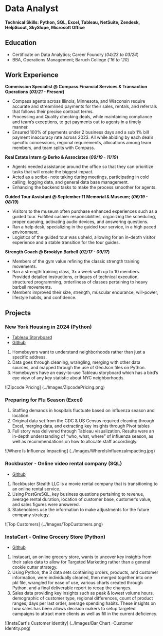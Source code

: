 # Data Analyst

#### Technical Skills: Python, SQL, Excel, Tableau, NetSuite, Zendesk, HelpScout, SkySlope, Microsoft Office

## Education

- Certificate on Data Analytics; Career Foundry (_04/23 to 03/24_)								       		
- BBA, Operations Management; Baruch College (_'16 to '20_)

## Work Experience
**Commission Specialist @ Compass**
**Financial Services & Transaction Operations**
**(_03/21 - Present_)**
- Compass agents across Illinois, Minnesota, and Wisconsin require accurate and streamlined payments for their sales, rentals, and referrals that follows their precise contract terms.
- Processing and Quality checking deals, while maintaining compliance and team’s exceptions, to get payments out to agents in a timely manner.
- Ensured 100% of payments under 2 business days and a sub 1% bill payment inaccuracy rate across 2023. All while abiding by each deal’s specific concessions, regional requirements, allocations among team members, and team splits with Compass.

**Real Estate Intern @ Berko & Associates**
**(_09/19 - 11/19_)**
- Agents needed assistance around the office so that they can prioritize tasks that will create the biggest impact.
- Acted as a scribe- note taking during meetings, participating in cold calling, logging data, and general data base management.
- Enhancing the backend tasks to make the process smoother for agents.

**Guided Tour Assistant @ September 11 Memorial & Museum;**
**(_06/19 - 08/19_)**
- Visitors to the museum often purchase enhanced experiences such as a guided tour. Fulfilled cashier responsibilities, organizing the scheduling, proper queuing, activating audio devices, and answering questions.
- Ran a help desk, specializing in the guided tour service, in a high paced environment.
- Logistics of the guided tour was upheld, allowing for an in-depth visitor experience and a stable transition for the tour guides.

**Strength Coach @ Brooklyn Barbell**
**(_02/17 - 09/17_)**
- Members of the gym value refining the classic strength training movements.
- Ran a strength training class, 3x a week with up to 10 members. Provided detailed instructions, critiques of technical execution, structured programming, orderliness of classes pertaining to heavy barbell movements.
- Members improved their size, strength, muscular endurance, will-power, lifestyle habits, and confidence.


## Projects
### New York Housing in 2024 (Python)
- [Tableau Storyboard](https://public.tableau.com/views/NewYorkCityHousingGuideFinal/Story1?:language=en-US&:sid=&:display_count=n&:origin=viz_share_link)
- [Github](https://github.com/WinsonTom/New-York-City-Housing-Guide)
  
1. Homebuyers want to understand neighborhoods rather than just a specific address.
2. Data goes through cleaning, wrangling, merging with other data sources, and mapped through the use of GeoJson files on Python.
3. Homebuyers have an easy-to-use Tableau storyboard which has a bird’s eye view of any key statistic about NYC neighborhoods.

![Zipcode Pricing] (../Images/ZipcodePricing.png)

### Preparing for Flu Season (Excel)

1. Staffing demands in hospitals fluctuate based on influenza season and location.
2. Original data set from the CDC & US Census required cleaning through Excel, merging data, and extracting key insights through Pivot tables
3. Full story was delivered through Tableau visualization. Results were an in-depth understanding of “who, what, where” of influenza season, as well as recommendations on how to allocate staff accordingly.

![Where Is Influenza Impacting] (../Images/WhereIsInfluenzaImpacting.jpg)

### Rockbuster - Online video rental company (SQL)
- [Github](https://github.com/WinsonTom/SQL-RockbusterCFProject)

1. Rockbuster Stealth LLC is a movie rental company that is transitioning to an online rental service.
2. Using PostGreSQL, key business questions pertaining to revenue, average rental duration, location of customer base, customer’s value, and sales figures were answered.
3. Stakeholders use the information to make adjustments for the future company strategy.

![Top Customers] (../Images/TopCustomers.png)

### InstaCart - Online Grocery Store (Python)
- [Github](https://github.com/WinsonTom/Python-Instacart-Project)
1. Instacart, an online grocery store, wants to uncover key insights from their sales data to allow for Targeted Marketing rather than a general cookie cutter strategy.
2. Using Python, the 3 data sets containing orders, products, and customer information, were individually cleaned, then merged together into one pkl file,  wrangled for ease of use, various charts created through Python, and a final deliverable report to recap the changes.  
3. Sales data providing key insights such as peak & lowest volume hours, demographic of customer type, regional differences, count of product ranges, days per last order, average spending habits. These insights on how sales has been allows decision makers to setup targeted campaigns to attract more clients as well as fill in the current deficiency.

![InstaCart's Customer Identity] (../Images/Bar Chart -Customer Identity.png)
